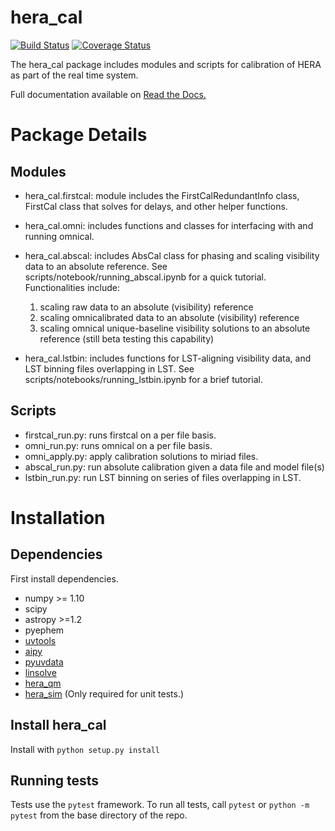 # hera_cal

[![Build Status](https://travis-ci.org/HERA-Team/hera_cal.svg?branch=master)](https://travis-ci.org/HERA-Team/hera_cal)
[![Coverage Status](https://coveralls.io/repos/github/HERA-Team/hera_cal/badge.svg?branch=master)](https://coveralls.io/github/HERA-Team/hera_cal?branch=master)

The hera_cal package includes modules and scripts for calibration of HERA as part of the real time system.

Full documentation available on [Read the Docs.](http://hera_cal.readthedocs.io/en/latest/)

# Package Details

## Modules

* hera_cal.firstcal: module includes the FirstCalRedundantInfo class, FirstCal class that solves for delays, and other helper functions.

* hera_cal.omni: includes functions and classes for interfacing with and running omnical.

* hera_cal.abscal: includes AbsCal class for phasing and scaling visibility data to an absolute reference. See scripts/notebook/running_abscal.ipynb for a quick tutorial. Functionalities include:
    1. scaling raw data to an absolute (visibility) reference
    2. scaling omnicalibrated data to an absolute (visibility) reference
    3. scaling omnical unique-baseline visibility solutions to an absolute reference (still beta testing this capability)

* hera_cal.lstbin: includes functions for LST-aligning visibility data, and LST binning files overlapping in LST. See scripts/notebooks/running_lstbin.ipynb for a brief tutorial.

## Scripts

* firstcal\_run.py: runs firstcal on a per file basis.
* omni\_run.py: runs omnical on a per file basis.
* omni\_apply.py: apply calibration solutions to miriad files.
* abscal\_run.py: run absolute calibration given a data file and model file(s)
* lstbin\_run.py: run LST binning on series of files overlapping in LST.

# Installation
## Dependencies
First install dependencies. 

* numpy >= 1.10
* scipy
* astropy >=1.2
* pyephem
* [uvtools](https://github.com/HERA-Team/uvtools)
* [aipy](https://github.com/HERA-Team/aipy/)
* [pyuvdata](https://github.com/HERA-Team/pyuvdata/)
* [linsolve](https://github.com/HERA-Team/linsolve)
* [hera_qm](https://github.com/HERA-Team/hera_qm)
* [hera_sim](https://github.com/HERA-Team/hera_sim) (Only required for unit tests.)

## Install hera_cal
Install with ```python setup.py install```

## Running tests
Tests use the `pytest` framework. To run all tests, call `pytest` or
`python -m pytest` from the base directory of the repo.